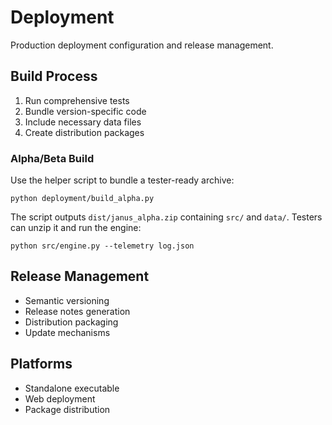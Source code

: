 # Deployment

Production deployment configuration and release management.

## Build Process
1. Run comprehensive tests
2. Bundle version-specific code
3. Include necessary data files
4. Create distribution packages

### Alpha/Beta Build

Use the helper script to bundle a tester-ready archive:

```
python deployment/build_alpha.py
```

The script outputs `dist/janus_alpha.zip` containing `src/` and `data/`. Testers can unzip it and run the engine:

```
python src/engine.py --telemetry log.json
```

## Release Management
- Semantic versioning
- Release notes generation
- Distribution packaging
- Update mechanisms

## Platforms
- Standalone executable
- Web deployment
- Package distribution
